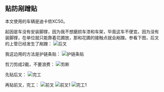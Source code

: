 ## 贴防剐蹭贴
本文使用的车辆是迪卡侬XC50。

起因是车没有安装脚撑，因为我不想磨损车漆和车架，毕竟这车不便宜。因为没有装脚撑，在单位就只能靠着花圃放，那和花圃的接触点就会剐蹭。参看下图，后叉的上管已经发生了剐蹭：
![后叉](../images/0-维修自行车/20-贴防剐蹭贴/后叉.webp)

我这边用的方法是护链条贴：
![护链条贴](../images/0-维修自行车/20-贴防剐蹭贴/护链条贴.webp)

剪刀剪成2截，不要浪费：
![剪断](../images/0-维修自行车/20-贴防剐蹭贴/剪断.webp)

先贴后叉：
![完工](../images/0-维修自行车/20-贴防剐蹭贴/完工.webp)

再贴前叉，完工：
![前叉](../images/0-维修自行车/20-贴防剐蹭贴/前叉.webp)
![前叉1](../images/0-维修自行车/20-贴防剐蹭贴/前叉1.webp)
![完工1](../images/0-维修自行车/20-贴防剐蹭贴/完工1.webp)